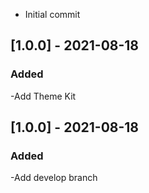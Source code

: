 - Initial commit

## [1.0.0] - 2021-08-18
### Added
-Add Theme Kit

## [1.0.0] - 2021-08-18
### Added
-Add develop branch
